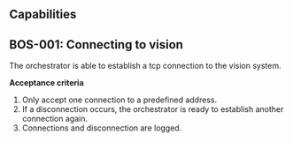 ## Capabilities
## BOS-001: Connecting to vision
The orchestrator is able to establish a 
tcp connection to the vision system.

**Acceptance criteria**
1. Only accept one connection to a predefined address.
2. If a disconnection occurs, the orchestrator is ready to establish another connection again.
3. Connections and disconnection are logged.